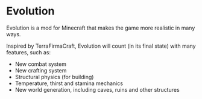 # Evolution
Evolution is a mod for Minecraft that makes the game more realistic in many ways.

Inspired by TerraFirmaCraft, Evolution will count (in its final state) with many features, such as: 

- New combat system
- New crafting system
- Structural physics (for building)
- Temperature, thirst and stamina mechanics
- New world generation, including caves, ruins and other structures
